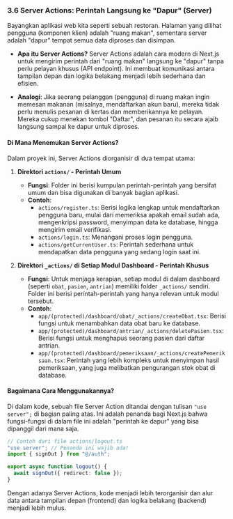 ### 3.6 Server Actions: Perintah Langsung ke "Dapur" (Server)

Bayangkan aplikasi web kita seperti sebuah restoran. Halaman yang dilihat pengguna (komponen klien) adalah "ruang makan", sementara server adalah "dapur" tempat semua data diproses dan disimpan.

- **Apa itu Server Actions?**
  Server Actions adalah cara modern di Next.js untuk mengirim perintah dari "ruang makan" langsung ke "dapur" tanpa perlu pelayan khusus (API endpoint). Ini membuat komunikasi antara tampilan depan dan logika belakang menjadi lebih sederhana dan efisien.

- **Analogi**: Jika seorang pelanggan (pengguna) di ruang makan ingin memesan makanan (misalnya, mendaftarkan akun baru), mereka tidak perlu menulis pesanan di kertas dan memberikannya ke pelayan. Mereka cukup menekan tombol "Daftar", dan pesanan itu secara ajaib langsung sampai ke dapur untuk diproses.

#### Di Mana Menemukan Server Actions?

Dalam proyek ini, Server Actions diorganisir di dua tempat utama:

1.  **Direktori `actions/` - Perintah Umum**

    - **Fungsi**: Folder ini berisi kumpulan perintah-perintah yang bersifat umum dan bisa digunakan di banyak bagian aplikasi.
    - **Contoh**:
      - `actions/register.ts`: Berisi logika lengkap untuk mendaftarkan pengguna baru, mulai dari memeriksa apakah email sudah ada, mengenkripsi password, menyimpan data ke database, hingga mengirim email verifikasi.
      - `actions/login.ts`: Menangani proses login pengguna.
      - `actions/getCurrentUser.ts`: Perintah sederhana untuk mendapatkan data pengguna yang sedang login saat ini.

2.  **Direktori `_actions/` di Setiap Modul Dashboard - Perintah Khusus**

    - **Fungsi**: Untuk menjaga kerapian, setiap modul di dalam dashboard (seperti `obat`, `pasien`, `antrian`) memiliki folder `_actions/` sendiri. Folder ini berisi perintah-perintah yang hanya relevan untuk modul tersebut.
    - **Contoh**:
      - `app/(protected)/dashboard/obat/_actions/createObat.tsx`: Berisi fungsi untuk menambahkan data obat baru ke database.
      - `app/(protected)/dashboard/antrian/_actions/deletePasien.tsx`: Berisi fungsi untuk menghapus seorang pasien dari daftar antrian.
      - `app/(protected)/dashboard/pemeriksaan/_actions/createPemeriksaan.tsx`: Perintah yang lebih kompleks untuk menyimpan hasil pemeriksaan, yang juga melibatkan pengurangan stok obat di database.

#### Bagaimana Cara Menggunakannya?

Di dalam kode, sebuah file Server Action ditandai dengan tulisan `"use server";` di bagian paling atas. Ini adalah penanda bagi Next.js bahwa fungsi-fungsi di dalam file ini adalah "perintah ke dapur" yang bisa dipanggil dari mana saja.

```typescript
// Contoh dari file actions/logout.ts
"use server"; // Penanda ini wajib ada!
import { signOut } from "@/auth";

export async function logout() {
  await signOut({ redirect: false });
}
```

Dengan adanya Server Actions, kode menjadi lebih terorganisir dan alur data antara tampilan depan (frontend) dan logika belakang (backend) menjadi lebih mulus.
